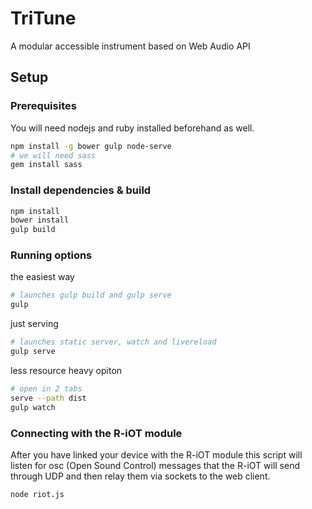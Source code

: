 # TriTune
A modular accessible instrument based on Web Audio API

## Setup

### Prerequisites
You will need nodejs and ruby installed beforehand as well.
```sh
npm install -g bower gulp node-serve
# we will need sass
gem install sass
```

### Install dependencies & build
```sh
npm install
bower install
gulp build
```

### Running options
the easiest way
```sh
# launches gulp build and gulp serve
gulp
```
just serving
```sh
# launches static server, watch and livereload
gulp serve
```
less resource heavy opiton
```sh
# open in 2 tabs
serve --path dist
gulp watch
```

### Connecting with the R-iOT module
After you have linked your device with the R-iOT module this script will listen for osc (Open Sound Control) messages that the R-iOT will send through UDP and then relay them via sockets to the web client.
```sh
node riot.js
```

